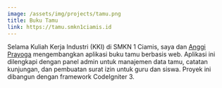 ```yaml
---
image: /assets/img/projects/tamu.png
title: Buku Tamu
link: https://tamu.smkn1ciamis.id
---
```


Selama Kuliah Kerja Industri (KKI) di SMKN 1 Ciamis, saya dan [Anggi Prayoga](https://github.com/anggiprayoga9) mengembangkan aplikasi buku tamu berbasis web. Aplikasi ini dilengkapi dengan panel admin untuk manajemen data tamu, catatan kunjungan, dan pembuatan surat izin untuk guru dan siswa. Proyek ini dibangun dengan framework CodeIgniter 3.